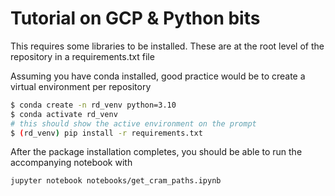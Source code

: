 # Tutorial on GCP & Python bits
This requires some libraries to be installed. These are at the root level of the repository in a requirements.txt file

Assuming you have conda installed, good practice would be to create a virtual environment per repository

```bash
$ conda create -n rd_venv python=3.10
$ conda activate rd_venv
# this should show the active environment on the prompt
$ (rd_venv) pip install -r requirements.txt
```

After the package installation completes, you should be able to run the accompanying notebook with

```bash
jupyter notebook notebooks/get_cram_paths.ipynb
```